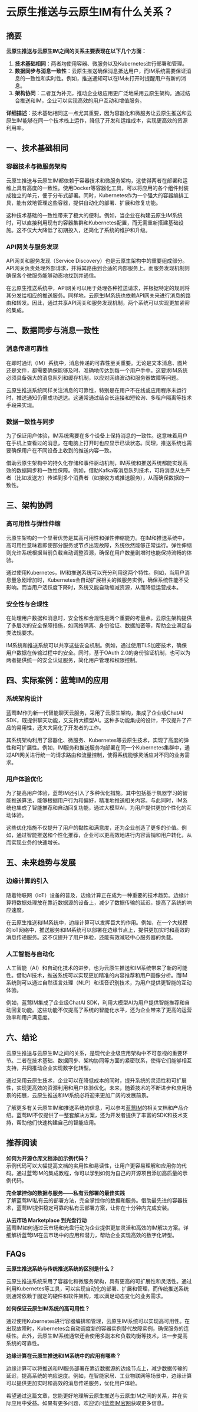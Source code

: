 # 云原生推送与云原生IM有什么关系？

## 摘要

**云原生推送与云原生IM之间的关系主要表现在以下几个方面：**

1. **技术基础相同**：两者均使用容器、微服务以及Kubernetes进行部署和管理。
2. **数据同步与消息一致性**：云原生推送确保消息抵达用户，而IM系统需要保证消息的一致性和实时性。例如，推送通知可以在IM未打开时提醒用户有新的消息。
3. **架构协同**：二者互为补充，推动企业级应用更广泛地采用云原生架构。通过结合推送和IM，企业可以实现高效的用户互动和增值服务。

**详细描述**：技术基础相同这一点尤其重要，因为容器化和微服务让云原生推送和云原生IM能够在同一个技术栈上运作，降低了开发和运维成本，实现更高效的资源利用率。

## 一、技术基础相同

### 容器技术与微服务架构

云原生推送与云原生IM都依赖于容器技术和微服务架构，这使得两者在部署和运维上具有高度的一致性。使用Docker等容器化工具，可以将应用的各个组件封装成独立的单元，便于分布式部署。同时，Kubernetes作为一个强大的容器编排工具，能有效地管理这些容器，提供自动化的部署、扩展和修复功能。

这种技术基础的一致性带来了极大的便利。例如，当企业在构建云原生IM系统时，可以直接利用现有的容器集群和Kubernetes配置，而无需重新搭建基础设施。这不仅大大降低了初期投入，还简化了系统的维护和升级。

### API网关与服务发现

API网关和服务发现（Service Discovery）也是云原生架构中的重要组成部分。API网关负责处理外部请求，并将其路由到合适的内部服务上。而服务发现机制则确保各个微服务能够动态地找到并通信。

在云原生推送系统中，API网关可以用于处理各种推送请求，并根据特定的规则将其分发给相应的推送服务。同样地，云原生IM系统也依赖API网关来进行消息的路由和转发。因此，通过共享API网关和服务发现机制，两个系统可以实现更加紧密的集成。

## 二、数据同步与消息一致性

### 消息传递可靠性

在即时通讯（IM）系统中，消息传递的可靠性至关重要。无论是文本消息、图片还是文件，都需要确保能够及时、准确地传达到每一个用户手中。这要求IM系统必须具备强大的消息队列和缓存机制，以应对网络波动和服务器故障等问题。

云原生推送系统同样关注消息的可靠性，特别是在用户不在线或应用程序未运行时，推送通知仍需成功送达。这通常通过结合长连接和短轮询、多租户隔离等技术手段来实现。

### 数据一致性与同步

为了保证用户体验，IM系统需要在多个设备上保持消息的一致性。这意味着用户在手机上查看过的消息，在电脑上打开时也应显示已读状态。同理，推送系统也需要确保用户在不同设备上收到的推送内容一致。

借助云原生架构中的持久化存储和事件驱动机制，IM系统和推送系统都能实现高效的数据同步和一致性保障。例如，借助Kafka等消息队列技术，可将消息从生产者（比如发送方）传递到多个消费者（如接收方或推送服务），从而确保数据的一致性。

## 三、架构协同

### 高可用性与弹性伸缩

云原生架构的一个显著优势是其高可用性和弹性伸缩能力。在IM和推送系统中，高可用性意味着即使部分服务或节点出现故障，系统依然能够正常运行。弹性伸缩则允许系统根据当前负载自动调整资源，确保在用户数量剧增时也能保持流畅的体验。

通过使用Kubernetes，IM和推送系统可以充分利用这两个特性。例如，当用户消息量急剧增加时，Kubernetes会自动扩展相关的微服务实例，确保系统性能不受影响。而当用户活跃度下降时，系统又能自动缩减资源，从而降低运营成本。

### 安全性与合规性

在处理用户数据和消息时，安全性和合规性是两个重要的考量点。云原生架构提供了多层次的安全保障措施，如网络隔离、身份验证、数据加密等，帮助企业满足各类法规要求。

IM系统和推送系统可以共享这些安全机制。例如，通过使用TLS加密技术，确保用户数据在传输过程中的安全。同时，基于OAuth 2.0的身份验证机制，也可以为两者提供统一的安全认证服务，简化用户管理和权限控制。

## 四、实际案例：蓝莺IM的应用

### 系统架构设计

蓝莺IM作为新一代智能聊天云服务，采用了云原生架构，集成了企业级ChatAI SDK，既提供聊天功能，又支持大模型AI。这种多功能集成的设计，不仅提升了产品的易用性，还大大简化了开发者的工作。

其系统架构利用了容器化、微服务、Kubernetes等云原生技术，实现了高度的弹性和可扩展性。例如，IM服务和推送服务均部署在同一个Kubernetes集群中，通过API网关进行统一的请求路由和流量控制，使得系统能够灵活应对不同的业务需求。

### 用户体验优化

为了提高用户体验，蓝莺IM还引入了多种优化措施。其中包括基于机器学习的智能推送算法，能够根据用户行为和偏好，精准地推送相关内容。与此同时，IM系统也集成了智能推荐和自动回复功能，通过大模型AI，为用户提供更加个性化的互动体验。

这些优化措施不仅提升了用户的黏性和满意度，还为企业创造了更多的价值。例如，通过智能推送和个性化推荐，企业可以更高效地进行内容营销和用户转化，从而实现业务的快速增长。

## 五、未来趋势与发展

### 边缘计算的引入

随着物联网（IoT）设备的普及，边缘计算正在成为一种重要的技术趋势。边缘计算将数据处理放在靠近数据源的设备上，减少了数据传输的延迟，提高了系统的响应速度。

在云原生推送和IM系统中，边缘计算可以发挥巨大的作用。例如，在一个大规模的IoT网络中，推送服务和IM系统可以部署在边缘节点上，提供更加实时和高效的消息传递服务。这不仅提升了用户体验，还能有效减轻中心服务器的负载。

### 人工智能与自动化

人工智能（AI）和自动化技术的进步，也为云原生推送和IM系统带来了新的可能性。借助AI技术，推送系统可以实现更加精准的内容推荐和用户画像分析。而IM系统则可以通过自然语言处理（NLP）和语音识别技术，为用户提供更智能的互动体验。

例如，蓝莺IM集成了企业级ChatAI SDK，利用大模型AI为用户提供智能推荐和自动回复功能。这些功能不仅提高了系统的智能化水平，还为企业带来了更高的运营效率和用户满意度。

## 六、结论

云原生推送与云原生IM之间的关系，是现代企业级应用架构中不可忽视的重要环节。二者在技术基础、数据同步、架构协同等方面的紧密联系，使得它们能够相互支持，共同推动企业实现数字化转型。

通过采用云原生技术，企业可以在降低成本的同时，提升系统的灵活性和可扩展性，实现更高效的资源利用和用户体验优化。未来，随着技术的不断进步和应用场景的拓展，云原生推送和IM系统必将迎来更加广阔的发展前景。

了解更多有关云原生IM和推送系统的信息，可以参考[蓝莺IM](https://www.lanyingim.com)的相关文档和产品介绍。蓝莺IM不仅提供了一整套解决方案，还为开发者提供了丰富的SDK和技术支持，帮助他们快速构建自己的智能应用。

## 推荐阅读

**如何为开源仓库文档添加示例代码？**  
示例代码可以大幅提高文档的实用性和易读性，让用户更容易理解和应用你的代码。通过蓝莺IM的集成教程，你可以学到如何为自己的开源项目添加高质量的示例代码。

**完全掌控你的数据与服务——私有云部署的最佳实践**  
了解蓝莺IM私有云的部署方法，完全掌控你的数据和服务。借助最先进的容器技术，蓝莺IM提供稳定可靠的私有云部署方案，让你在十分钟内完成安装。

**从云市场 Marketplace 到光盘行动**  
蓝莺IM如何通过云市场和光盘行动为企业提供更加灵活和高效的IM解决方案。详细解析蓝莺IM在云市场中的应用和潜力，帮助企业实现高效的数字化转型。

## FAQs

**云原生推送系统与传统推送系统的区别是什么？**

云原生推送系统采用了容器化和微服务架构，具有更高的可扩展性和灵活性。通过利用Kubernetes等工具，可以实现自动化的部署、扩展和管理，而传统推送系统则通常依赖于固定的硬件和软件架构，难以满足动态变化的业务需求。

**如何保证云原生IM系统的高可用性？**

通过使用Kubernetes进行容器编排和管理，云原生IM系统可以实现高可用性。在出现故障时，Kubernetes会自动调度新的容器实例替代故障实例，确保服务的连续性。此外，云原生IM系统通常还会使用多副本和负载均衡等技术，进一步提高系统的可靠性。

**边缘计算在云原生推送和IM系统中的应用有哪些？**

边缘计算可以将推送和IM服务部署在靠近数据源的边缘节点上，减少数据传输的延迟，提高系统的响应速度。例如，在智能家居、工业物联网等场景中，边缘计算可以提供更加实时和高效的消息传递服务，优化用户体验。

希望通过这篇文章，您能更好地理解云原生推送与云原生IM之间的关系，并在实际应用中受益。如果有更多问题，欢迎访问[蓝莺IM官网](https://www.lanyingim.com)获取更多信息。